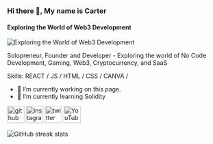 ### Hi there 👋, My name is Carter
#### Exploring the World of Web3 Development
![Exploring the World of Web3 Development](https://pbs.twimg.com/profile_banners/460495562/1677351328/600x200)

Solopreneur, Founder and  Developer  - Exploring the world of No Code Development, Gaming, Web3, Cryptocurrency, and SaaS

Skills: REACT / JS / HTML / CSS / CANVA / 

- 🔭 I’m currently working on this page. 
- 🌱 I’m currently learning Solidity 


[<img src='https://cdn.jsdelivr.net/npm/simple-icons@3.0.1/icons/github.svg' alt='github' height='40'>](https://github.com/CarterNoCodes)  [<img src='https://cdn.jsdelivr.net/npm/simple-icons@3.0.1/icons/instagram.svg' alt='instagram' height='40'>](https://www.instagram.com/https://www.instagram.com/carterholds/)  [<img src='https://cdn.jsdelivr.net/npm/simple-icons@3.0.1/icons/twitter.svg' alt='twitter' height='40'>](https://twitter.com/https://x.com/CarterHolds)  [<img src='https://cdn.jsdelivr.net/npm/simple-icons@3.0.1/icons/youtube.svg' alt='YouTube' height='40'>](https://www.youtube.com/channel/https://www.youtube.com/@carterholds)  

![GitHub streak stats](https://streak-stats.demolab.com/?user=CarterNoCodes)  


